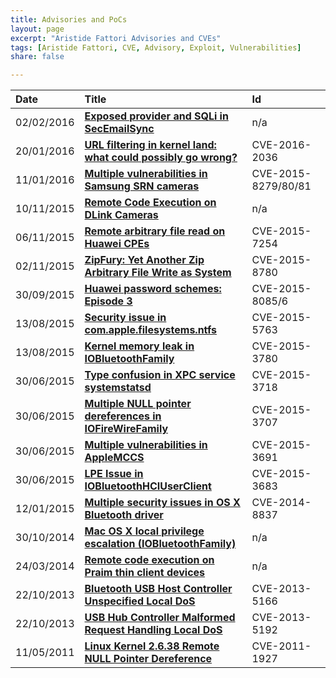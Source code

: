 ```yaml
---
title: Advisories and PoCs
layout: page
excerpt: "Aristide Fattori Advisories and CVEs"
tags: [Aristide Fattori, CVE, Advisory, Exploit, Vulnerabilities]
share: false

---
```



| Date       | Title                                                                                                                                            | Id                  |
| :--------- | :-------------------------------------------------------------------------------------------------------------------------------------------     | :------------------ |
| 02/02/2016 | [**Exposed provider and SQLi in SecEmailSync**](https://github.com/ud2/advisories/tree/master/android/samsung/nocve-2016-0002)                   | n/a                 |
| 20/01/2016 | [**URL filtering in kernel land: what could possibly go wrong?**](https://github.com/ud2/advisories/tree/master/android/samsung/nocve-2016-0001) | CVE-2016-2036       |
| 11/01/2016 | [**Multiple vulnerabilities in Samsung SRN cameras**](http://blog.emaze.net/2016/01/multiple-vulnerabilities-samsung-srn.html)                   | CVE-2015-8279/80/81 |
| 10/11/2015 | [**Remote Code Execution on DLink Cameras**](https://github.com/ud2/advisories/tree/master/embedded/dlink/nocve-2015-0002)                       | n/a                 |
| 06/11/2015 | [**Remote arbitrary file read on Huawei CPEs**](https://github.com/ud2/advisories/tree/master/embedded/huawei/cve-2015-7254)                     | CVE-2015-7254       |
| 02/11/2015 | [**ZipFury: Yet Another Zip Arbitrary File Write as System**](https://github.com/ud2/advisories/tree/master/android/samsung/nocve-2015-0001)     | CVE-2015-8780       |
| 30/09/2015 | [**Huawei password schemes: Episode 3**](http://blog.emaze.net/2015/09/huawei-password-schemes-episode-3.html)                                   | CVE-2015-8085/6     |
| 13/08/2015 | [**Security issue in com.apple.filesystems.ntfs**](https://github.com/ud2/advisories/tree/master/osx/cve-2015-5763)                              | CVE-2015-5763       |
| 13/08/2015 | [**Kernel memory leak in IOBluetoothFamily**](https://github.com/ud2/advisories/tree/master/osx/cve-2015-3780)                                   | CVE-2015-3780       |
| 30/06/2015 | [**Type confusion in XPC service systemstatsd**](https://github.com/ud2/advisories/tree/master/osx/cve-2015-3718)                                | CVE-2015-3718       |
| 30/06/2015 | [**Multiple NULL pointer dereferences in IOFireWireFamily**](https://github.com/ud2/advisories/tree/master/osx/cve-2015-3707)                    | CVE-2015-3707       |
| 30/06/2015 | [**Multiple vulnerabilities in AppleMCCS**](https://github.com/ud2/advisories/tree/master/osx/cve-2015-3691)                                     | CVE-2015-3691       |
| 30/06/2015 | [**LPE Issue in IOBluetoothHCIUserClient**](https://github.com/ud2/advisories/tree/master/osx/cve-2015-3683)                                     | CVE-2015-3683       |
| 12/01/2015 | [**Multiple security issues in OS X Bluetooth driver**](https://github.com/ud2/advisories/tree/master/osx/cve-2014-8837)                         | CVE-2014-8837       |
| 30/10/2014 | [**Mac OS X local privilege escalation (IOBluetoothFamily)**](/mac-os-x-local-privilege-escalation/)                                             | n/a                 |
| 24/03/2014 | [**Remote code execution on Praim thin client devices**](http://blog.emaze.net/2014/03/remote-code-execution-on-praim-thin.html)                 | n/a                 |
| 22/10/2013 | [**Bluetooth USB Host Controller Unspecified Local DoS**](http://www.osvdb.org/show/osvdb/98845)                                                 | CVE-2013-5166       |
| 22/10/2013 | [**USB Hub Controller Malformed Request Handling Local DoS**](http://www.osvdb.org/show/osvdb/98871)                                             | CVE-2013-5192       |
| 11/05/2011 | [**Linux Kernel 2.6.38 Remote NULL Pointer Dereference**](/stuff/20110511-linux-null.txt)                                                        | CVE-2011-1927       |





